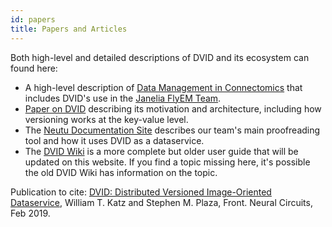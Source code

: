 ```yaml
---
id: papers
title: Papers and Articles
---
```


Both high-level and detailed descriptions of DVID and its ecosystem can found here:

* A high-level description of [Data Management in Connectomics](https://www.janelia.org/project-team/flyem/blog/data-management-in-connectomics) that includes DVID's use in the [Janelia FlyEM Team](https://www.janelia.org/project-team/flyem).
* [Paper on DVID](https://www.frontiersin.org/article/10.3389/fncir.2019.00005)
describing its motivation and architecture, including how versioning works at the key-value
level.  
* The [Neutu Documentation Site](https://janelia-flyem.gitbook.io/neutu) describes our team's main proofreading tool and how it uses DVID as a dataservice.
* The [DVID Wiki](https://github.com/janelia-flyem/dvid/wiki) is a more complete but older user guide that will be updated on this website.  If you find a topic missing here, it's possible  the old DVID Wiki has information on the topic.

Publication to cite: [DVID: Distributed Versioned Image-Oriented Dataservice](https://www.frontiersin.org/article/10.3389/fncir.2019.00005), William T. Katz and Stephen M. Plaza, Front. Neural Circuits, Feb 2019.